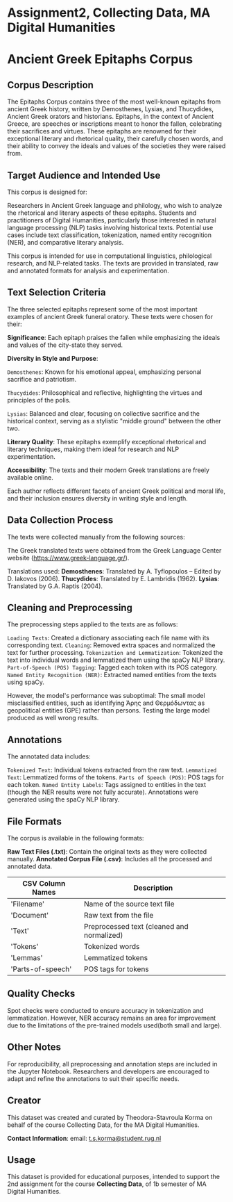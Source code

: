 # Assignment2, Collecting Data, MA Digital Humanities

# Ancient Greek Epitaphs Corpus

## Corpus Description

The Epitaphs Corpus contains three of the most well-known epitaphs from ancient Greek history, written by Demosthenes, Lysias, and Thucydides, Ancient Greek orators and historians. 
Epitaphs, in the context of Ancient Greece, are speeches or inscriptions meant to honor the fallen, celebrating their sacrifices and virtues.
These epitaphs are renowned for their exceptional literary and rhetorical quality, their carefully chosen words, and their ability to convey the ideals and values of the societies they were raised from.


## Target Audience and Intended Use

This corpus is designed for:

Researchers in Ancient Greek language and philology, who wish to analyze the rhetorical and literary aspects of these epitaphs.
Students and practitioners of Digital Humanities, particularly those interested in natural language processing (NLP) tasks involving historical texts.
Potential use cases include text classification, tokenization, named entity recognition (NER), and comparative literary analysis.

This corpus is intended for use in computational linguistics, philological research, and NLP-related tasks. The texts are provided in translated, raw and annotated formats for analysis and experimentation.

## Text Selection Criteria
The three selected epitaphs represent some of the most important examples of ancient Greek funeral oratory. These texts were chosen for their:

**Significance**: Each epitaph praises the fallen while emphasizing the ideals and values of the city-state they served.

**Diversity in Style and Purpose**:

`Demosthenes`: Known for his emotional appeal, emphasizing personal sacrifice and patriotism.

`Thucydides`: Philosophical and reflective, highlighting the virtues and principles of the polis.

`Lysias`: Balanced and clear, focusing on collective sacrifice and the historical context, serving as a stylistic "middle ground" between the other two.

**Literary Quality**: These epitaphs exemplify exceptional rhetorical and literary techniques, making them ideal for research and NLP experimentation.

**Accessibility**: The texts and their modern Greek translations are freely available online.

Each author reflects different facets of ancient Greek political and moral life, and their inclusion ensures diversity in writing style and length.

## Data Collection Process

The texts were collected manually from the following sources:

The Greek translated texts were obtained from the Greek Language Center website (https://www.greek-language.gr/).

Translations used: 
**Demosthenes**: Translated by A. Tyflopoulos – Edited by D. Iakovos (2006).
**Thucydides**: Translated by E. Lambridis (1962).
**Lysias**: Translated by G.A. Raptis (2004).

## Cleaning and Preprocessing

The preprocessing steps applied to the texts are as follows:

`Loading Texts`: Created a dictionary associating each file name with its corresponding text.
`Cleaning`: Removed extra spaces and normalized the text for further processing.
`Tokenization and Lemmatization`: Tokenized the text into individual words and lemmatized them using the spaCy NLP library.
`Part-of-Speech (POS) Tagging`: Tagged each token with its POS category.
`Named Entity Recognition (NER)`: Extracted named entities from the texts using spaCy.

However, the model's performance was suboptimal:
The small model misclassified entities, such as identifying Άρης and Θερμόδωντας as geopolitical entities (GPE) rather than persons.
Testing the large model produced as well wrong results.

## Annotations

The annotated data includes:

`Tokenized Text`: Individual tokens extracted from the raw text.
`Lemmatized Text`: Lemmatized forms of the tokens.
`Parts of Speech (POS)`: POS tags for each token.
`Named Entity Labels`: Tags assigned to entities in the text (though the NER results were not fully accurate).
Annotations were generated using the spaCy NLP library.

## File Formats

The corpus is available in the following formats:

**Raw Text Files (.txt)**: Contain the original texts as they were collected manually.
**Annotated Corpus File (.csv)**: Includes all the processed and annotated data.

| CSV Column Names | Description                               |
|------------------|-------------------------------------------|
| 'Filename'       | Name of the source text file              |
| 'Document'       | Raw text from the file                    |
| 'Text'           | Preprocessed text (cleaned and normalized)|
| 'Tokens'         | Tokenized words                           |
| 'Lemmas'         | Lemmatized tokens                         | 
| 'Parts-of-speech'| POS tags for tokens                       |

## Quality Checks

Spot checks were conducted to ensure accuracy in tokenization and lemmatization.
However, NER accuracy remains an area for improvement due to the limitations of the pre-trained models used(both small and large).

## Other Notes

For reproducibility, all preprocessing and annotation steps are included in the Jupyter Notebook.
Researchers and developers are encouraged to adapt and refine the annotations to suit their specific needs.

## Creator 

This dataset was created and curated by Theodora-Stavroula Korma on behalf of the course Collecting Data, for the MA Digital Humanities. 

**Contact Information**:
email: t.s.korma@student.rug.nl

## Usage
This dataset is provided for educational purposes, intended to support the 2nd assignment for the course **Collecting Data**, of 1b semester of MA Digital Humanities. 
